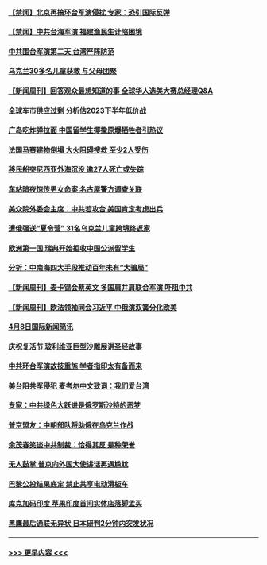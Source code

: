 #### [【禁闻】北京再搞环台军演侵扰 专家：恐引国际反弹](../pages/prog202/a103687113.md?t=04100343) 
#### [【禁闻】中共台海军演 福建渔民生计陷困境](../pages/prog202/a103687111.md?t=04100343) 
#### [中共围台军演第二天 台湾严阵防范](../pages/prog202/a103686977.md?t=04100343) 
#### [乌克兰30多名儿童获救 与父母团聚](../pages/prog202/a103686974.md?t=04100343) 
#### [【新闻周刊】回答观众最想知道的事 全球华人选美大赛总经理Q&A](../pages/prog202/a103686549.md?t=04100343) 
#### [全球车市供应过剩 分析估2023下半年低价战](../pages/prog202/a103686820.md?t=04100343) 
#### [广岛吃炸弹拉面 中国留学生揶揄原爆牺牲者引热议](../pages/prog202/a103686795.md?t=04100343) 
#### [法国马赛建物倒塌 大火阻碍搜救 至少2人受伤](../pages/prog202/a103686783.md?t=04100343) 
#### [移民船突尼西亚外海沉没 逾27人死亡或失踪](../pages/prog202/a103686763.md?t=04100343) 
#### [车站暗夜惊传男女命案 名古屋警方调查关联](../pages/prog202/a103686742.md?t=04100343) 
#### [美众院外委会主席：中共若攻台 美国肯定考虑出兵](../pages/prog202/a103686694.md?t=04100343) 
#### [遭俄强送“夏令营” 31名乌克兰儿童跨境终返家](../pages/prog202/a103686672.md?t=04100343) 
#### [欧洲第一国 瑞典开始拒收中国公派留学生](../pages/prog202/a103686690.md?t=04100343) 
#### [分析：中南海四大手段推动百年未有“大骗局”](../pages/prog202/a103686571.md?t=04100343) 
#### [【新闻周刊】麦卡锡会蔡英文 多国肩并肩联合军演 吓阻中共](../pages/prog202/a103686547.md?t=04100343) 
#### [【新闻周刊】欧法领袖同会习近平 中俄演双簧分化欧美](../pages/prog202/a103686550.md?t=04100343) 
#### [4月8日国际新闻简讯](../pages/prog202/a103686471.md?t=04100343) 
#### [庆祝复活节 玻利维亚巨型沙雕展讲圣经故事](../pages/prog202/a103686469.md?t=04100343) 
#### [中共环台军演故技重施  学者指印太有备而来](../pages/prog202/a103686223.md?t=04100343) 
#### [美台阻共军侵犯 麦考尔中文致词：我们爱台湾](../pages/prog202/a103686225.md?t=04100343) 
#### [专家：中共绿色大跃进是俄罗斯沙特的恶梦](../pages/prog202/a103686093.md?t=04100343) 
#### [普京盟友：中朝部队将助俄在乌克兰作战](../pages/prog202/a103686089.md?t=04100343) 
#### [余茂春笑谈中共制裁：恰得其反 是种荣誉](../pages/prog202/a103686127.md?t=04100343) 
#### [无人鼓掌 普京向外国大使讲话再遇尴尬](../pages/prog202/a103686082.md?t=04100343) 
#### [巴黎公投结果底定 禁止共享电动滑板车](../pages/prog202/a103686119.md?t=04100343) 
#### [库克加码印度 苹果印度首间实体店落脚孟买](../pages/prog202/a103686115.md?t=04100343) 
#### [黑鹰最后通联无异状 日本研判2分钟内突发状况](../pages/prog202/a103686054.md?t=04100343) 

----
#### [ >>> 更早内容 <<< ](../indexes/prog202-earlier.md)
